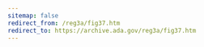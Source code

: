 ```yaml
---
sitemap: false 
redirect_from: /reg3a/fig37.htm 
redirect_to: https://archive.ada.gov/reg3a/fig37.htm 
---
```

